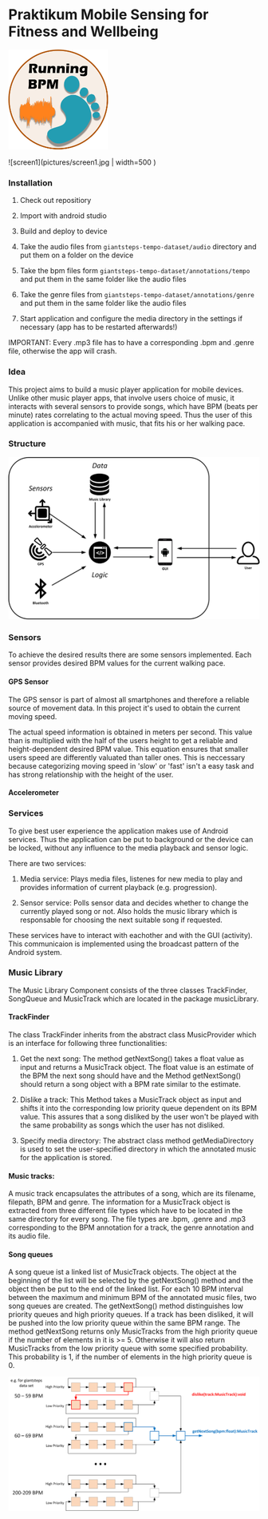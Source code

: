 # Praktikum Mobile Sensing for Fitness and Wellbeing

![structure](pictures/app_logo.png "Overview")

![screen1](pictures/screen1.jpg | width=500 )

### Installation

1. Check out repositiory 

2. Import with android studio

3. Build and deploy to device

4. Take the audio files from `giantsteps-tempo-dataset/audio` directory and put them on a folder on the device

5. Take the bpm files form `giantsteps-tempo-dataset/annotations/tempo` and put them in the same folder like the audio files

6. Take the genre files from `giantsteps-tempo-dataset/annotations/genre` and put them in the same folder like the audio files

7. Start application and configure the media directory in the settings if necessary (app has to be restarted afterwards!)

IMPORTANT: Every .mp3 file has to have a corresponding .bpm and .genre file, otherwise the app will crash.


### Idea
This project aims to build a music player application for mobile devices. Unlike other music player apps, that involve users choice of music, it interacts with several sensors to provide songs, which have BPM (beats per minute) rates correlating to the actual moving speed. Thus the user of this application is accompanied with music, that fits his or her walking pace.

### Structure

![structure](pictures/app-design.png "Overview")

### Sensors

To achieve the desired results there are some sensors implemented. Each sensor provides desired BPM values for the current walking pace.
 
#### GPS Sensor
The GPS sensor is part of almost all smartphones and therefore a reliable source of movement data. In this project it's used to obtain the current moving speed. 

The actual speed information is obtained in meters per second. This value than is multiplied with the half of the users height to get a reliable and height-dependent desired BPM value. This equation ensures that smaller users speed are differently valuated than taller ones. This is neccessary because categorizing moving speed in 'slow' or 'fast' isn't a easy task and has strong relationship with the height of the user.

#### Accelerometer

### Services

To give best user experience the application makes use of Android services. Thus the application can be put to background or the device can be locked, without any influence to the media playback and sensor logic.

There are two services:

1. Media service: Plays media files, listenes for new media to play and provides information of current playback (e.g. progression).

2. Sensor service: Polls sensor data and decides whether to change the currently played song or not. Also holds the music library which is responsable for choosing the next suitable song if requested.

These services have to interact with eachother and with the GUI (activity). This communicaion is implemented using the broadcast pattern of the Android system.

### Music Library

The Music Library Component consists of the three classes TrackFinder, SongQueue and MusicTrack which are located in the package musicLibrary.

#### TrackFinder

The class TrackFinder inherits from the abstract class MusicProvider which is an interface for following three functionalities:

1. Get the next song: The method getNextSong() takes a float value as input and returns a MusicTrack object. The float value is an estimate of the BPM the next song should have and the Method getNextSong() should return a song object with a BPM rate similar to the estimate.

2. Dislike a track: This Method takes a MusicTrack object as input and shifts it into the corresponding low priority queue dependent on its BPM value. This assures that a song disliked by the user won't be played with the same probability as songs which the user has not disliked.

3. Specify media directory: The abstract class method getMediaDirectory is used to set the user-specified directory in which the annotated music for the application is stored.

#### Music tracks: 

A music track encapsulates the attributes of a song, which are its filename, filepath, BPM and genre. The information for a MusicTrack object is extracted from three different file types which have to be located in the same directory for every song. The file types are .bpm, .genre and .mp3 corresponding to the BPM annotation for a track, the genre annotation and its audio file.

#### Song queues

A song queue ist a linked list of MusicTrack objects. The object at the beginning of the list will be selected by the getNextSong() method and the object then be put to the end of the linked list. For each 10 BPM interval between the maximum and minimum BPM of the annotated music files, two song queues are created. The getNextSong() method distinguishes low priority queues and high priority queues. If a track has been disliked, it will be pushed into the low priority queue within the same BPM range. The method getNextSong returns only MusicTracks from the high priority queue if the number of elements in it is >= 5. Otherwise it will also return MusicTracks from the low priority queue with some specified probability. This probability is 1, if the number of elements in the high priority queue is 0. 

![structure](pictures/readme_zeichnungen.png "Overview")
